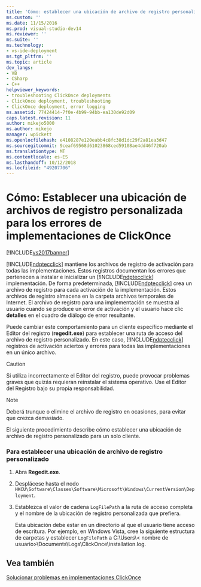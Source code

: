 ```yaml
---
title: 'Cómo: establecer una ubicación de archivo de registro personalizado para los errores de implementación ClickOnce | Microsoft Docs'
ms.custom: ''
ms.date: 11/15/2016
ms.prod: visual-studio-dev14
ms.reviewer: ''
ms.suite: ''
ms.technology:
- vs-ide-deployment
ms.tgt_pltfrm: ''
ms.topic: article
dev_langs:
- VB
- CSharp
- C++
helpviewer_keywords:
- troubleshooting ClickOnce deployments
- ClickOnce deployment, troubleshooting
- ClickOnce deployment, error logging
ms.assetid: 77424414-7f0e-4b99-94bb-ea130de92d09
caps.latest.revision: 11
author: mikejo5000
ms.author: mikejo
manager: wpickett
ms.openlocfilehash: e4108287e120eabb4c8fc38d1dc29f2a81ea3d47
ms.sourcegitcommit: 9ceaf69568d61023868ced59108ae4dd46f720ab
ms.translationtype: MT
ms.contentlocale: es-ES
ms.lasthandoff: 10/12/2018
ms.locfileid: "49207706"
---
```

# <a name="how-to-set-a-custom-log-file-location-for-clickonce-deployment-errors"></a>Cómo: Establecer una ubicación de archivos de registro personalizada para los errores de implementaciones de ClickOnce
[!INCLUDE[vs2017banner](../includes/vs2017banner.md)]

[!INCLUDE[ndptecclick](../includes/ndptecclick-md.md)] mantiene los archivos de registro de activación para todas las implementaciones. Estos registros documentan los errores que pertenecen a instalar e inicializar un [!INCLUDE[ndptecclick](../includes/ndptecclick-md.md)] implementación. De forma predeterminada, [!INCLUDE[ndptecclick](../includes/ndptecclick-md.md)] crea un archivo de registro para cada activación de la implementación. Estos archivos de registro almacena en la carpeta archivos temporales de Internet. El archivo de registro para una implementación se muestra al usuario cuando se produce un error de activación y el usuario hace clic **detalles** en el cuadro de diálogo de error resultante.  
  
 Puede cambiar este comportamiento para un cliente específico mediante el Editor del registro (**regedit.exe**) para establecer una ruta de acceso del archivo de registro personalizado. En este caso, [!INCLUDE[ndptecclick](../includes/ndptecclick-md.md)] registros de activación aciertos y errores para todas las implementaciones en un único archivo.  
  
> [!CAUTION]
>  Si utiliza incorrectamente el Editor del registro, puede provocar problemas graves que quizás requieran reinstalar el sistema operativo. Use el Editor del Registro bajo su propia responsabilidad.  
  
> [!NOTE]
>  Deberá trunque o elimine el archivo de registro en ocasiones, para evitar que crezca demasiado.  
  
 El siguiente procedimiento describe cómo establecer una ubicación de archivo de registro personalizado para un solo cliente.  
  
### <a name="to-set-a-custom-log-file-location"></a>Para establecer una ubicación de archivo de registro personalizado  
  
1.  Abra **Regedit.exe**.  
  
2.  Desplácese hasta el nodo `HKCU\Software\Classes\Software\Microsoft\Windows\CurrentVersion\Deployment`.  
  
3.  Establezca el valor de cadena `LogFilePath` a la ruta de acceso completa y el nombre de la ubicación de registro personalizada que prefiera.  
  
     Esta ubicación debe estar en un directorio al que el usuario tiene acceso de escritura. Por ejemplo, en Windows Vista, cree la siguiente estructura de carpetas y establecer `LogFilePath` a C:\Users\\< nombre de usuario\>\Documents\Logs\ClickOnce\installation.log.  
  
## <a name="see-also"></a>Vea también  
 [Solucionar problemas en implementaciones ClickOnce](../deployment/troubleshooting-clickonce-deployments.md)





